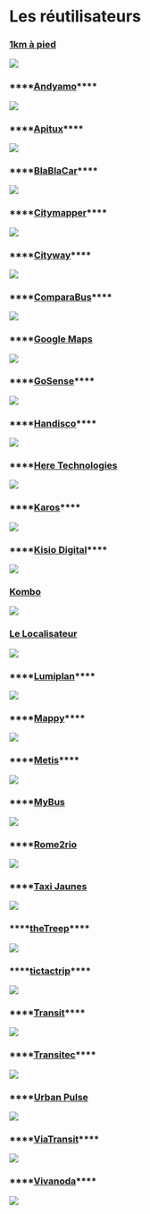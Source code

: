 # Les réutilisateurs

### [1km à pied](https://www.1kmapied.com/)

![](../.gitbook/assets/image%20%2879%29.png)

### \*\*\*\*[**Andyamo**](http://www.andyamo.fr/)\*\*\*\*

![](../.gitbook/assets/image%20%2887%29.png)

### \*\*\*\*[**Apitux**](http://www.apitux.com/)\*\*\*\*

![](../.gitbook/assets/logo-apitux.jpg)

### \*\*\*\*[**BlaBlaCar**](https://www.blablalines.com/)\*\*\*\*

![](../.gitbook/assets/5ae38dd726c97415d3213569.png)

### \*\*\*\*[**Citymapper**](https://citymapper.com/company)\*\*\*\*

![](../.gitbook/assets/citymapper-1-.png)

### \*\*\*\*[**Cityway**](https://www.cityway.fr/)\*\*\*\*

![](../.gitbook/assets/image%20%2877%29.png)

### \*\*\*\*[**ComparaBus**](https://www.comparabus.com/)\*\*\*\*

![](../.gitbook/assets/comparabus_logo%20%282%29.png)

### \*\*\*\*[**Google Maps**](https://maps.google.fr/)

![](../.gitbook/assets/google-maps-logo.png)

### \*\*\*\*[**GoSense**](http://www.gosense.com/)\*\*\*\*

![](../.gitbook/assets/image%20%2890%29.png)

### \*\*\*\*[**Handisco**](https://handisco.com/)\*\*\*\*

![](../.gitbook/assets/handisco-logo.png)

### \*\*\*\*[**Here Technologies**](https://www.here.com/)

![](../.gitbook/assets/image%20%2881%29.png)

### \*\*\*\*[**Karos**](https://www.karos.fr/)\*\*\*\*

![](../.gitbook/assets/karos-1-.png)

### \*\*\*\*[**Kisio Digital**](https://kisio.com/metiers/solutions-digitales/)\*\*\*\*

![](../.gitbook/assets/kisio-digital-logo.png)

### [Kombo](https://www.kombo.co/)

![](../.gitbook/assets/new-kombo.png)

### [Le Localisateur](https://localisateur.org/)

![](../.gitbook/assets/localisateur.jpg)

### \*\*\*\*[**Lumiplan**](https://www.lumiplan.com/)\*\*\*\*

![](../.gitbook/assets/lumiplan-logo.jpg)

### \*\*\*\*[**Mappy**](https://fr.mappy.com/)\*\*\*\*

![](../.gitbook/assets/mappy-logo.png)

### \*\*\*\*[**Metis**](https://www.metis-reseaux.fr/)\*\*\*\*

![](../.gitbook/assets/logo_metis_noir_sans_base-line.png)

### \*\*\*\*[**MyBus**](https://www.mybus.io/)

![](../.gitbook/assets/mybus-logo.svg)

### \*\*\*\*[**Rome2rio**](https://www.rome2rio.com/)

![](../.gitbook/assets/rome2rio-logo.png)

### \*\*\*\*[**Taxi Jaunes**](https://taxisjaunes.fr/)

![](../.gitbook/assets/image%20%2888%29.png)

### \*\*\*\*[**theTreep**](https://www.thetreep.com/)\*\*\*\*

![](../.gitbook/assets/the-treep.png)

### \*\*\*\*[**tictactrip**](https://www.tictactrip.eu/)\*\*\*\*

![](../.gitbook/assets/tictactrip.png)

### \*\*\*\*[**Transit**](https://transitapp.com/)\*\*\*\*

![](../.gitbook/assets/transit-logo.png)

### \*\*\*\*[**Transitec**](https://transitec.net/fr/)\*\*\*\*

![](../.gitbook/assets/image%20%2889%29.png)

### \*\*\*\*[**Urban Pulse**](https://urbanpulse.fr/)

![](../.gitbook/assets/urban-pulse-logo.png)

### \*\*\*\*[**ViaTransit**](https://viatransit.fr/)\*\*\*\*

![](../.gitbook/assets/new-viatransit.png)

### \*\*\*\*[**Vivanoda**](https://viatransit.fr/)\*\*\*\*

![](../.gitbook/assets/image%20%2886%29.png)





